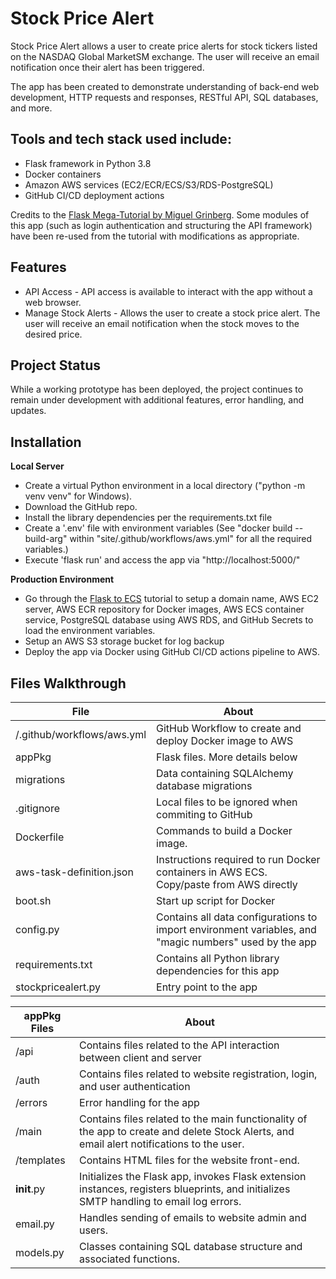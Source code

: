 # Stock Price Alert
Stock Price Alert allows a user to create price alerts for stock tickers listed on the NASDAQ Global MarketSM exchange. The user will receive an email notification once their alert has been triggered.

The app has been created to demonstrate understanding of back-end web development, HTTP requests and responses, RESTful API, SQL databases, and more.

## Tools and tech stack used include:
- Flask framework in Python 3.8
- Docker containers
- Amazon AWS services (EC2/ECR/ECS/S3/RDS-PostgreSQL)
- GitHub CI/CD deployment actions

Credits to the [Flask Mega-Tutorial by Miguel Grinberg][tutorial]. Some modules of this app (such as login authentication and structuring the API framework) have been re-used from the tutorial with modifications as appropriate.

## Features
- API Access - API access is available to interact with the app without a web browser.
- Manage Stock Alerts - Allows the user to create a stock price alert. The user will receive an email notification when the stock moves to the desired price.

## Project Status
While a working prototype has been deployed, the project continues to remain under development with additional features, error handling, and updates.

## Installation
**Local Server**
- Create a virtual Python environment in a local directory ("python -m venv venv" for Windows).
- Download the GitHub repo. 
- Install the library dependencies per the requirements.txt file
- Create a '.env' file with environment variables (See "docker build --build-arg" within "site/.github/workflows/aws.yml" for all the required variables.)
- Execute 'flask run' and access the app via "http://localhost:5000/"

**Production Environment**
- Go through the [Flask to ECS][FlaskToECS] tutorial to setup a domain name, AWS EC2 server, AWS ECR repository for Docker images, AWS ECS container service, PostgreSQL database using AWS RDS, and GitHub Secrets to load the environment variables.
- Setup an AWS S3 storage bucket for log backup
- Deploy the app via Docker using GitHub CI/CD actions pipeline to AWS.


## Files Walkthrough

| File|About            |
|----------------|-------------------------------|
|/.github/workflows/aws.yml|GitHub Workflow to create and deploy Docker image to AWS|
|appPkg          |Flask files. More details below            |
|migrations          |Data containing SQLAlchemy database migrations|
| .gitignore|Local files to be ignored when commiting to GitHub|
|Dockerfile|Commands to build a Docker image.|
|aws-task-definition.json|Instructions required to run Docker containers in AWS ECS. Copy/paste from AWS directly|
|boot.sh|Start up script for Docker|
|config.py|Contains all data configurations to import environment variables, and "magic numbers" used by the app|
|requirements.txt|Contains all Python library dependencies for this app|
|stockpricealert.py|Entry point to the app|

| appPkg Files         |About            |
|-----------------------|-------------------------------|
|/api|Contains files related to the API interaction between client and server|
|/auth|Contains files related to website registration, login, and user authentication|
|/errors|Error handling for the app|
|/main|Contains files related to the main functionality of the app to create and delete Stock Alerts, and email alert notifications to the user.|
|/templates|Contains HTML files for the website front-end.|
|__init__.py|Initializes the Flask app, invokes Flask extension instances, registers blueprints, and initializes SMTP handling to email log errors.|
|email.py|Handles sending of emails to website admin and users.|
|models.py|Classes containing SQL database structure and associated functions.|


   
   [tutorial]: <https://blog.miguelgrinberg.com/post/the-flask-mega-tutorial-part-i-hello-world>
   [FlaskToECS]: <https://www.youtube.com/watch?v=kqa_cchAMLY&list=PL0dOL8Z7pG3IWsvseNd-JoFTHL16P_iTC>
